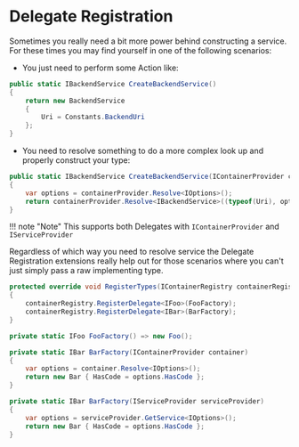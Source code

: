 # Delegate Registration

Sometimes you really need a bit more power behind constructing a service. For these times you may find yourself in one of the following scenarios:

- You just need to perform some Action like:

```c#
public static IBackendService CreateBackendService()
{
    return new BackendService
    {
        Uri = Constants.BackendUri
    };
}
```

- You need to resolve something to do a more complex look up and properly construct your type:

```c#
public static IBackendService CreateBackendService(IContainerProvider containerProvider)
{
    var options = containerProvider.Resolve<IOptions>();
    return containerProvider.Resolve<IBackendService>((typeof(Uri), options.BackendUri));
}
```

!!! note "Note"
    This supports both Delegates with `IContainerProvider` and `IServiceProvider`

Regardless of which way you need to resolve service the Delegate Registration extensions really help out for those scenarios where you can't just simply pass a raw implementing type.

```c#
protected override void RegisterTypes(IContainerRegistry containerRegistry)
{
    containerRegistry.RegisterDelegate<IFoo>(FooFactory);
    containerRegistry.RegisterDelegate<IBar>(BarFactory);
}

private static IFoo FooFactory() => new Foo();

private static IBar BarFactory(IContainerProvider container)
{
    var options = container.Resolve<IOptions>();
    return new Bar { HasCode = options.HasCode };
}

private static IBar BarFactory(IServiceProvider serviceProvider)
{
    var options = serviceProvider.GetService<IOptions>();
    return new Bar { HasCode = options.HasCode };
}
```